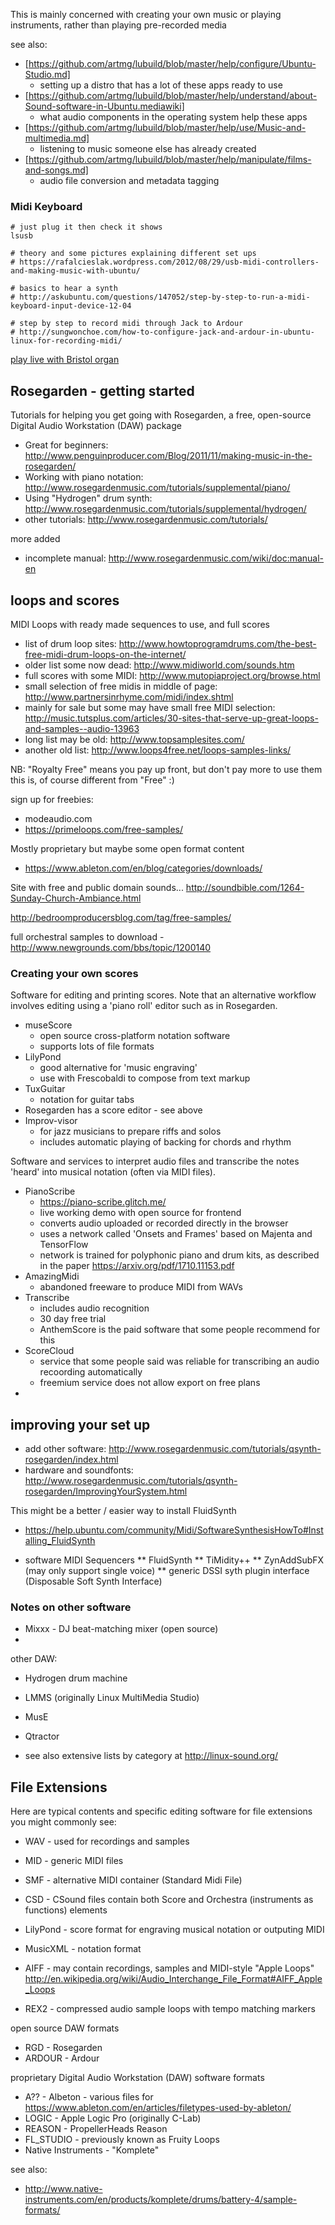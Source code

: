 
This is mainly concerned with creating your own music or playing instruments, 
rather than playing pre-recorded media

see also:
* [https://github.com/artmg/lubuild/blob/master/help/configure/Ubuntu-Studio.md]
    * setting up a distro that has a lot of these apps ready to use
* [https://github.com/artmg/lubuild/blob/master/help/understand/about-Sound-software-in-Ubuntu.mediawiki]
    * what audio components in the operating system help these apps
*  [https://github.com/artmg/lubuild/blob/master/help/use/Music-and-multimedia.md]
    * listening to music someone else has already created
* [https://github.com/artmg/lubuild/blob/master/help/manipulate/films-and-songs.md]
    * audio file conversion and metadata tagging 



### Midi Keyboard ###

```
# just plug it then check it shows
lsusb

# theory and some pictures explaining different set ups
# https://rafalcieslak.wordpress.com/2012/08/29/usb-midi-controllers-and-making-music-with-ubuntu/

# basics to hear a synth
# http://askubuntu.com/questions/147052/step-by-step-to-run-a-midi-keyboard-input-device-12-04

# step by step to record midi through Jack to Ardour
# http://sungwonchoe.com/how-to-configure-jack-and-ardour-in-ubuntu-linux-for-recording-midi/
```

[play live with Bristol organ](http://zenit.senecac.on.ca/wiki/index.php/Performing_Live_with_Jack,Qsynth,_and_Bristol_Organ)



## Rosegarden - getting started 

Tutorials for helping you get going with Rosegarden, 
a free, open-source Digital Audio Workstation (DAW) package

* Great for beginners: http://www.penguinproducer.com/Blog/2011/11/making-music-in-the-rosegarden/
* Working with piano notation: http://www.rosegardenmusic.com/tutorials/supplemental/piano/
* Using "Hydrogen" drum synth: http://www.rosegardenmusic.com/tutorials/supplemental/hydrogen/
* other tutorials: http://www.rosegardenmusic.com/tutorials/

more added
* incomplete manual: http://www.rosegardenmusic.com/wiki/doc:manual-en


## loops and scores 

MIDI Loops with ready made sequences to use, and full scores

* list of drum loop sites: http://www.howtoprogramdrums.com/the-best-free-midi-drum-loops-on-the-internet/
* older list some now dead: http://www.midiworld.com/sounds.htm
* full scores with some MIDI: http://www.mutopiaproject.org/browse.html
* small selection of free midis in middle of page: http://www.partnersinrhyme.com/midi/index.shtml
* mainly for sale but some may have small free MIDI selection: http://music.tutsplus.com/articles/30-sites-that-serve-up-great-loops-and-samples--audio-13963
* long list may be old: http://www.topsamplesites.com/
* another old list: http://www.loops4free.net/loops-samples-links/

NB: "Royalty Free" means you pay up front, but don't pay more to use them
this is, of course different from "Free" :)

sign up for freebies:
* modeaudio.com
* https://primeloops.com/free-samples/

Mostly proprietary but maybe some open format content
* https://www.ableton.com/en/blog/categories/downloads/

Site with free and public domain sounds...
http://soundbible.com/1264-Sunday-Church-Ambiance.html

http://bedroomproducersblog.com/tag/free-samples/

full orchestral samples to download - http://www.newgrounds.com/bbs/topic/1200140


### Creating your own scores

Software for editing and printing scores. 
Note that an alternative workflow involves editing 
using a 'piano roll' editor such as in Rosegarden. 

* museScore
	* open source cross-platform notation software
	* supports lots of file formats
* LilyPond
	* good alternative for 'music engraving'
	* use with Frescobaldi to compose from text markup
* TuxGuitar
	* notation for guitar tabs
* Rosegarden has a score editor - see above
* Improv-visor
	* for jazz musicians to prepare riffs and solos
	* includes automatic playing of backing for chords and rhythm

Software and services to interpret audio files and 
transcribe the notes 'heard' into musical notation 
(often via MIDI files). 

* PianoScribe
	* https://piano-scribe.glitch.me/
	* live working demo with open source for frontend
	* converts audio uploaded or recorded directly in the browser
	* uses a network called 'Onsets and Frames' based on Majenta and TensorFlow
	* network is trained for polyphonic piano and drum kits, as described in the paper https://arxiv.org/pdf/1710.11153.pdf
* AmazingMidi
	* abandoned freeware to produce MIDI from WAVs
* Transcribe
	* includes audio recognition
	* 30 day free trial
	* AnthemScore is the paid software that some people recommend for this
* ScoreCloud
	* service that some people said was reliable for transcribing an audio recoording automatically
	* freemium service does not allow export on free plans
* 


## improving your set up 

* add other software: http://www.rosegardenmusic.com/tutorials/qsynth-rosegarden/index.html
* hardware and soundfonts: http://www.rosegardenmusic.com/tutorials/qsynth-rosegarden/ImprovingYourSystem.html

This might be a better / easier way to install FluidSynth
* https://help.ubuntu.com/community/Midi/SoftwareSynthesisHowTo#Installing_FluidSynth

* software MIDI Sequencers
** FluidSynth
** TiMidity++
** ZynAddSubFX (may only support single voice)
** generic DSSI syth plugin interface (Disposable Soft Synth Interface)

### Notes on other software 

* Mixxx - DJ beat-matching mixer (open source)
* 

other DAW:
* Hydrogen drum machine
* LMMS (originally Linux MultiMedia Studio)
* MusE
* Qtractor


* see also extensive lists by category at http://linux-sound.org/


## File Extensions

Here are typical contents and specific editing software for file extensions you might commonly see:

* WAV - used for recordings and samples

* MID - generic MIDI files
* SMF - alternative MIDI container (Standard Midi File)

* CSD - CSound files contain both Score and Orchestra (instruments as functions) elements
* LilyPond - score format for engraving musical notation or outputing MIDI
* MusicXML - notation format

* AIFF - may contain recordings, samples and MIDI-style "Apple Loops" http://en.wikipedia.org/wiki/Audio_Interchange_File_Format#AIFF_Apple_Loops
* REX2 - compressed audio sample loops with tempo matching markers

open source DAW formats
* RGD - Rosegarden
* ARDOUR - Ardour

proprietary Digital Audio Workstation (DAW) software formats
* A?? - Albeton - various files for https://www.ableton.com/en/articles/filetypes-used-by-ableton/
* LOGIC - Apple Logic Pro (originally C-Lab)
* REASON - PropellerHeads Reason 
* FL_STUDIO - previously known as Fruity Loops
* Native Instruments - "Komplete" 

see also:
* http://www.native-instruments.com/en/products/komplete/drums/battery-4/sample-formats/

